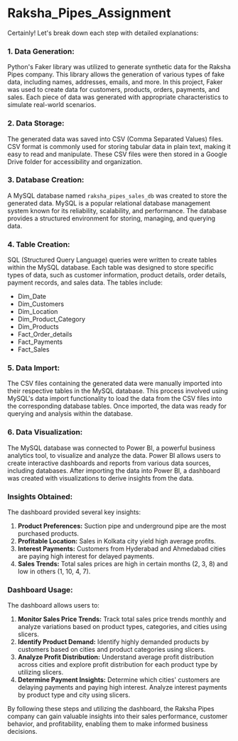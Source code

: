 # Raksha_Pipes_Assignment


Certainly! Let's break down each step with detailed explanations:

### 1. Data Generation:
Python's Faker library was utilized to generate synthetic data for the Raksha Pipes company. This library allows the generation of various types of fake data, including names, addresses, emails, and more. In this project, Faker was used to create data for customers, products, orders, payments, and sales. Each piece of data was generated with appropriate characteristics to simulate real-world scenarios.

### 2. Data Storage:
The generated data was saved into CSV (Comma Separated Values) files. CSV format is commonly used for storing tabular data in plain text, making it easy to read and manipulate. These CSV files were then stored in a Google Drive folder for accessibility and organization.

### 3. Database Creation:
A MySQL database named `raksha_pipes_sales_db` was created to store the generated data. MySQL is a popular relational database management system known for its reliability, scalability, and performance. The database provides a structured environment for storing, managing, and querying data.

### 4. Table Creation:
SQL (Structured Query Language) queries were written to create tables within the MySQL database. Each table was designed to store specific types of data, such as customer information, product details, order details, payment records, and sales data. The tables include:
- Dim_Date
- Dim_Customers
- Dim_Location
- Dim_Product_Category
- Dim_Products
- Fact_Order_details
- Fact_Payments
- Fact_Sales

### 5. Data Import:
The CSV files containing the generated data were manually imported into their respective tables in the MySQL database. This process involved using MySQL's data import functionality to load the data from the CSV files into the corresponding database tables. Once imported, the data was ready for querying and analysis within the database.

### 6. Data Visualization:
The MySQL database was connected to Power BI, a powerful business analytics tool, to visualize and analyze the data. Power BI allows users to create interactive dashboards and reports from various data sources, including databases. After importing the data into Power BI, a dashboard was created with visualizations to derive insights from the data.

### Insights Obtained:
The dashboard provided several key insights:
1. **Product Preferences:** Suction pipe and underground pipe are the most purchased products.
2. **Profitable Location:** Sales in Kolkata city yield high average profits.
3. **Interest Payments:** Customers from Hyderabad and Ahmedabad cities are paying high interest for delayed payments.
4. **Sales Trends:** Total sales prices are high in certain months (2, 3, 8) and low in others (1, 10, 4, 7).

### Dashboard Usage:
The dashboard allows users to:
1. **Monitor Sales Price Trends:** Track total sales price trends monthly and analyze variations based on product types, categories, and cities using slicers.
2. **Identify Product Demand:** Identify highly demanded products by customers based on cities and product categories using slicers.
3. **Analyze Profit Distribution:** Understand average profit distribution across cities and explore profit distribution for each product type by utilizing slicers.
4. **Determine Payment Insights:** Determine which cities' customers are delaying payments and paying high interest. Analyze interest payments by product type and city using slicers.

By following these steps and utilizing the dashboard, the Raksha Pipes company can gain valuable insights into their sales performance, customer behavior, and profitability, enabling them to make informed business decisions.

